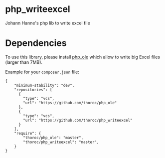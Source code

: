 php_writeexcel
==============

Johann Hanne's php lib to write excel file


Dependencies
============
To use this library, please install [php_ole](https://github.com/thoroc/php_ole) which allow to write big Excel files (larger than 7MB).


Example for your `composer.json` file:

```
{
    "minimum-stability": "dev",
    "repositories": [
      {
        "type": "vcs",
        "url": "https://github.com/thoroc/php_ole"
      },
      {
        "type": "vcs",
        "url": "https://github.com/thoroc/php_writeexcel"
      }
    ],
    "require": {
        "thoroc/php_ole": "master",
        "thoroc/php_writeexcel": "master",
    }
}
```

